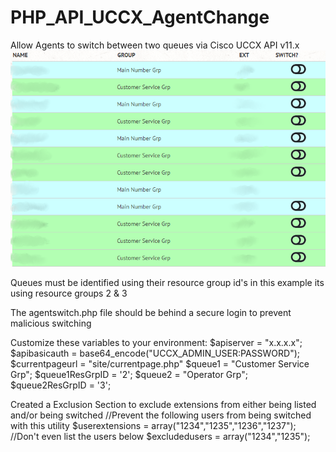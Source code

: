 # PHP_API_UCCX_AgentChange
Allow Agents to switch between two queues via Cisco UCCX API v11.x
![Screenshot](screenshot.png)

Queues must be identified using their resource group id's in this example its using resource groups 2 & 3

The agentswitch.php file should be behind a secure login to prevent malicious switching

Customize these variables to your environment:
$apiserver = "x.x.x.x";
$apibasicauth = base64_encode("UCCX_ADMIN_USER:PASSWORD");
$currentpageurl = "site/currentpage.php"
$queue1 = "Customer Service Grp";
$queue1ResGrpID = '2';
$queue2 = "Operator Grp";
$queue2ResGrpID = '3';

Created a Exclusion Section to exclude extensions from either being listed and/or being switched
//Prevent the following users from being switched with this utility
$userextensions = array("1234","1235","1236","1237");
//Don't even list the users below
$excludedusers = array("1234","1235");

